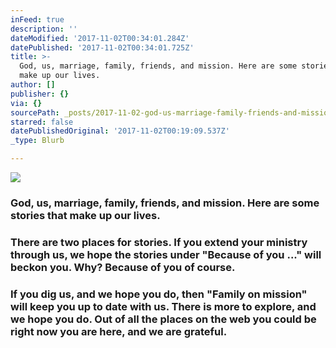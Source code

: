 ```yaml
---
inFeed: true
description: ''
dateModified: '2017-11-02T00:34:01.284Z'
datePublished: '2017-11-02T00:34:01.725Z'
title: >-
  God, us, marriage, family, friends, and mission. Here are some stories that
  make up our lives.
author: []
publisher: {}
via: {}
sourcePath: _posts/2017-11-02-god-us-marriage-family-friends-and-mission-here-are-so.md
starred: false
datePublishedOriginal: '2017-11-02T00:19:09.537Z'
_type: Blurb

---
```

![](https://imgflo.herokuapp.com/graph/2b2431f8e7ba7b0/2b8ca12e19c8d09c2371d9131b758c81/croprotate.jpg?cropheight=5902&cropwidth=9842&degrees=0&input=https%3A%2F%2Fthe-grid-user-content.s3-us-west-2.amazonaws.com%2F0576e105-aae5-4d44-a3d8-b0533c33aa42.jpg&x=0&y=0)

### God, us, marriage, family, friends, and mission. Here are some stories that make up our lives.

### There are two places for stories. If you extend your ministry through us, we hope the stories under "**Because of you ..."** will beckon you. Why? Because of you of course.

### If you dig us, and we hope you do, then "**Family on mission"** will keep you up to date with us. There is more to explore, and we hope you do. Out of all the places on the web you could be right now you are here, and we are grateful.